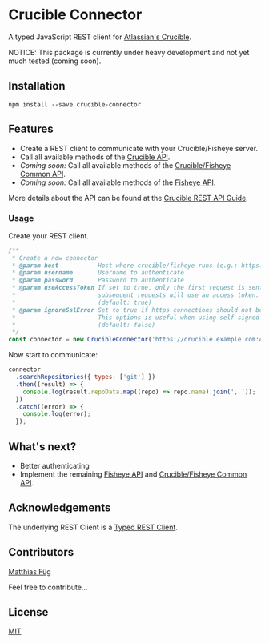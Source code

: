# Crucible Connector

A typed JavaScript REST client for [Atlassian's Crucible](https://www.atlassian.com/de/software/crucible).

NOTICE: This package is currently under heavy development and not yet much tested (coming soon).

## Installation

```
npm install --save crucible-connector
```

## Features

- Create a REST client to communicate with your Crucible/Fisheye server.
- Call all available methods of the [Crucible API](https://docs.atlassian.com/fisheye-crucible/latest/wadl/crucible.html).
- _Coming soon:_ Call all available methods of the [Crucible/Fisheye Common API](https://docs.atlassian.com/fisheye-crucible/latest/wadl/fecru.html).
- _Coming soon:_ Call all available methods of the [Fisheye API](https://docs.atlassian.com/fisheye-crucible/latest/wadl/fisheye.html).

More details about the API can be found at the [Crucible REST API Guide](https://developer.atlassian.com/server/fisheye-crucible/rest-api-guide/).

### Usage

Create your REST client.

```js
/**
 * Create a new connector
 * @param host           Host where crucible/fisheye runs (e.g.: https://crucible.example.com:443)
 * @param username       Username to authenticate
 * @param password       Password to authenticate
 * @param useAccessToken If set to true, only the first request is sent with basic auth and all
 *                       subsequent requests will use an access token.
 *                       (default: true)
 * @param ignoreSslError Set to true if https connections should not be validated.
 *                       This options is useful when using self signed certificates.
 *                       (default: false)
 */
const connector = new CrucibleConnector('https://crucible.example.com:443', 'user', 'password');
```

Now start to communicate:

```js
connector
  .searchRepositories({ types: ['git'] })
  .then((result) => {
    console.log(result.repoData.map((repo) => repo.name).join(', '));
  })
  .catch((error) => {
    console.log(error);
  });
```

## What's next?

- Better authenticating
- Implement the remaining [Fisheye API](https://docs.atlassian.com/fisheye-crucible/4.5.1/wadl/fecru.html) and [Crucible/Fisheye Common API](https://docs.atlassian.com/fisheye-crucible/latest/wadl/fecru.html).

## Acknowledgements

The underlying REST Client is a [Typed REST Client](https://github.com/Microsoft/typed-rest-client).

## Contributors

[Matthias Füg](https://github.com/mfueg)

Feel free to contribute...

## License

[MIT](https://github.com/mfueg/crucible-connector/blob/master/LICENSE)
